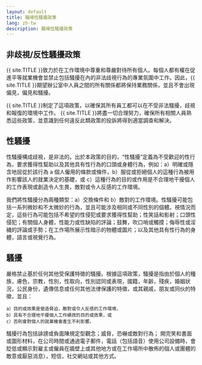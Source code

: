 ```yaml
---
layout: default
title: 職場性騷擾政策
lang: zh-tw
description: 職場性騷擾政策
---
```


## 非歧視/反性騷擾政策

{{ site.TITLE }}致力於在工作環境中尊重和尊嚴對待所有個人。每個人都有權在促進平等就業機會並禁止包括騷擾在內的非法歧視行為的專業氛圍中工作。因此，{{ site.TITLE }}期望辦公室中人員之間的所有關係都將保持業務關係，並且不會出現偏見，偏見和騷擾。

{{ site.TITLE }}制定了這項政策，以確保其所有員工都可以在不受非法騷擾，歧視和報復的環境中工作。 {{ site.TITLE }}將盡一切合理努力，確保所有相關人員熟悉這些政策，並意識到任何違反此類政策的投訴將得到適當調查和解決。

## 性騷擾

性騷擾構成歧視，是非法的。出於本政策的目的，“性騷擾”定義為不受歡迎的性行為，要求獲得性幫助以及其他具有性行為的口頭或身體行為，例如：a）明確或隱含地屈從於該行為 a 個人僱用的條款或條件，b）服從或拒絕個人的這種行為被用作影響該人的就業決定的基礎，或 c）這種行為的目的或作用是不合理地干擾個人的工作表現或創造令人生畏，敵對或令人反感的工作環境。

我們將性騷擾分為兩種類型：a）交換條件和 b）敵對的工作環境。性騷擾可能包括一系列微妙和不太微妙的行為，並且可能涉及相同或不同性別的個體。視情況而定，這些行為可能包括不希望的性侵犯或要求獲得性幫助；性笑話和影射；口頭性侵犯；有關個人身體，性能力或性缺陷的評論；鼓舞，吹口哨或觸摸；侮辱性或淫穢的評論或手勢；在工作場所展示性暗示的物體或圖片；以及其他具有性行為的身體，語言或視覺行為。

## 騷擾

嚴格禁止基於任何其他受保護特徵的騷擾。根據這項政策，騷擾是指由於個人的種族，膚色，宗教，性別，性取向，性別認同或表現，國籍，年齡，殘疾，婚姻狀況，公民身份，遺傳信息或任何其他法律保護的特徵，或其親戚，朋友或同伙的特徵，並且：

    a）目的或效果是營造脅迫，敵對或令人反感的工作環境，
    b）具有不合理地干擾個人工作績效的目的或效果，或
    c）否則會對個人的就業機會產生不利影響。

騷擾行為包括誹謗或負面陳規定型觀念；威脅，恐嚇或敵對行為； 開完笑和書面或圖形材料，在公司時間或通過電子郵件，電話（包括語音）使用公司設備時，會貶低或顯示對雇主或僱員在牆壁上或其他地方或在工作場所中散佈的個人或團體的敵意或厭惡消息），短信，社交網站或其他方式。

<br>
